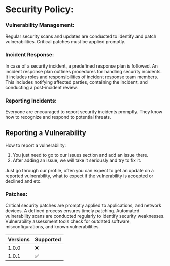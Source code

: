 # Security Policy:

### Vulnerability Management: 
Regular security scans and updates are conducted to identify and patch vulnerabilities. Critical patches must be applied promptly.

### Incident Response: 
In case of a security incident, a predefined response plan is followed. An incident response plan outlines procedures for handling security incidents. It includes roles and responsibilities of incident response team members. This includes notifying affected parties, containing the incident, and conducting a post-incident review.

### Reporting Incidents: 
Everyone are encouraged to report security incidents promptly. They know how to recognize and respond to potential threats.

## Reporting a Vulnerability

 How to report a vulnerability:

 1) You just need to go to our issues section and add an issue there.
 2) After adding an issue, we will take it seriously and try to fix it.

Just go through our profile, often you can expect to get an update on a
reported vulnerability, what to expect if the vulnerability is accepted or
declined and etc.

### Patches:

Critical security patches are promptly applied to applications, and network devices. A defined process ensures timely patching. Automated vulnerability scans are conducted regularly to identify security weaknesses. Vulnerability assessment tools check for outdated software, misconfigurations, and known vulnerabilities.

| Versions | Supported          |
| -------  | ------------------ |
| 1.0.0    | :x:                |
| 1.0.1    | :white_check_mark: |
